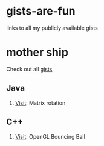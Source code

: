 # gists-are-fun
links to all my publicly available gists

# mother ship
Check out all [gists](https://gist.github.com/emma-ea)

## Java
1. [Visit](https://gist.github.com/emma-ea/c076d4f246522eec1f130f5c771aee9b): Matrix rotation

## C++ 
1. [Visit](https://gist.github.com/emma-ea/0f8de6d20f3842a38e1784ac94dcff7c): OpenGL Bouncing Ball

